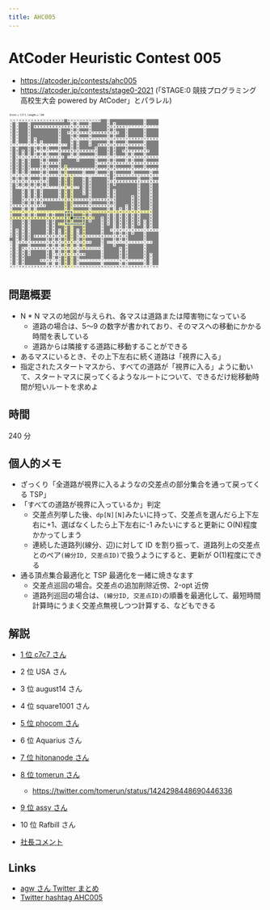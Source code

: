 ```yaml
---
title: AHC005
---
```


# AtCoder Heuristic Contest 005

- https://atcoder.jp/contests/ahc005
- https://atcoder.jp/contests/stage0-2021 (「STAGE:0 競技プログラミング高校生大会 powered by AtCoder」とパラレル)

<img src="../imgs/ahc005.png" width=300>

## 問題概要

- N \* N マスの地図が与えられ、各マスは道路または障害物になっている
  - 道路の場合は、5〜9 の数字が書かれており、そのマスへの移動にかかる時間を表している
  - 道路からは隣接する道路に移動することができる
- あるマスにいるとき、その上下左右に続く道路は「視界に入る」
- 指定されたスタートマスから、すべての道路が「視界に入る」ように動いて、スタートマスに戻ってくるようなルートについて、できるだけ総移動時間が短いルートを求めよ

## 時間

240 分

## 個人的メモ

- ざっくり「全道路が視界に入るようなの交差点の部分集合を通って戻ってくる TSP」
- 「すべての道路が視界に入っているか」判定
  - 交差点列挙した後、`dp[N][N]`みたいに持って、交差点を選んだら上下左右に+1、選ばなくしたら上下左右に-1 みたいにすると更新に O(N)程度かかってしまう
  - 連続した道路列(線分、辺)に対して ID を割り振って、道路列上の交差点とのペア`(線分ID, 交差点ID)`で扱うようにすると、更新が O(1)程度にできる
- 通る頂点集合最適化と TSP 最適化を一緒に焼きなます
  - 交差点巡回の場合。交差点の追加削除近傍、2-opt 近傍
  - 道路列巡回の場合は、`(線分ID, 交差点ID)`の順番を最適化して、最短時間計算時にうまく交差点無視しつつ計算する、などもできる

## 解説

- [1 位 c7c7 さん](https://twitter.com/C7C7LL/status/1423963600280973317)
- 2 位 USA さん
- 3 位 august14 さん
- 4 位 square1001 さん
- [5 位 phocom さん](https://twitter.com/_phocom/status/1423964300905910274)
- 6 位 Aquarius さん
- [7 位 hitonanode さん](https://twitter.com/rsat__m/status/1423964658994618368)
- [8 位 tomerun さん](https://twitter.com/tomerun/status/1423964750367531015)
  - https://twitter.com/tomerun/status/1424298448690446336
- [9 位 assy さん](https://assy.hatenablog.jp/entry/2021/08/08/000925)
- 10 位 Rafbill さん

- [社長コメント](https://twitter.com/chokudai/status/1423964972002930695)

## Links

- [agw さん Twitter まとめ](https://togetter.com/li/1756054)
- [Twitter hashtag AHC005](https://twitter.com/hashtag/AHC005)

